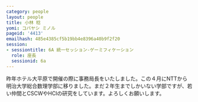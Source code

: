 ```yaml
---
category: people
layout: people
title: 小林 稔
yomi: コバヤシ ミノル
pageid: '4413'
emailhash: 485e4385cf5b19bb4e8396a40b9f2f20
session:
- sessiontitle: 6A 統一セッション-ゲーミフィケーション
  role: 座長
  sessionid: 6a
---
```

昨年ホテル大平原で開催の際に事務局長をいたしました。この４月にNTTから明治大学総合数理学部に移りました。まだ２年生までしかいない学部ですが、若い仲間とCSCWやHCIの研究をしています。よろしくお願いします。